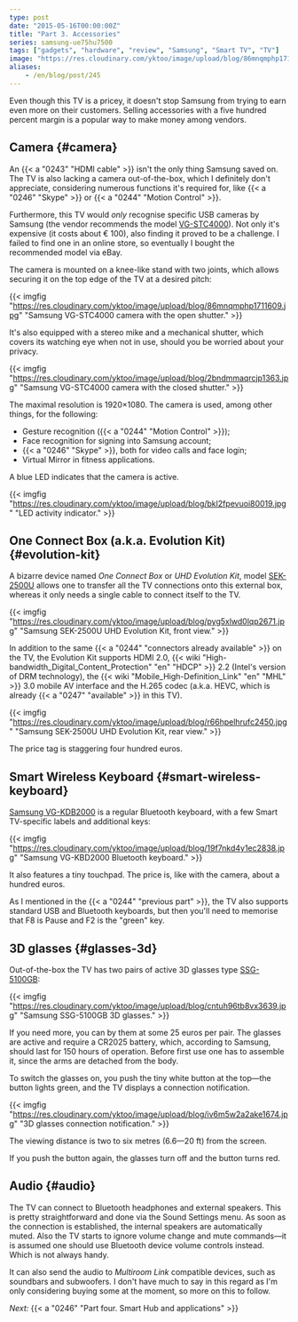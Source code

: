 ```yaml
---
type: post
date: "2015-05-16T00:00:00Z"
title: "Part 3. Accessories"
series: samsung-ue75hu7500
tags: ["gadgets", "hardware", "review", "Samsung", "Smart TV", "TV"]
image: "https://res.cloudinary.com/yktoo/image/upload/blog/86mnqmphp1711609.jpg"
aliases:
    - /en/blog/post/245
---
```


Even though this TV is a pricey, it doesn't stop Samsung from trying to earn even more on their customers. Selling accessories with a five hundred percent margin is a popular way to make money among vendors.

## Camera {#camera}

An {{< a "0243" "HDMI cable" >}} isn't the only thing Samsung saved on. The TV is also lacking a camera out-of-the-box, which I definitely don't appreciate, considering numerous functions it's required for, like {{< a "0246" "Skype" >}} or {{< a "0244" "Motion Control" >}}.

<!--more-->

Furthermore, this TV would *only* recognise specific USB cameras by Samsung (the vendor recommends the model [VG-STC4000](http://www.samsung.com/us/video/tvs-accessories/VG-STC4000/ZA)). Not only it's expensive (it costs about € 100), also finding it proved to be a challenge. I failed to find one in an online store, so eventually I bought the recommended model via eBay.

The camera is mounted on a knee-like stand with two joints, which allows securing it on the top edge of the TV at a desired pitch:

{{< imgfig "https://res.cloudinary.com/yktoo/image/upload/blog/86mnqmphp1711609.jpg" "Samsung VG-STC4000 camera with the open shutter." >}}

It's also equipped with a stereo mike and a mechanical shutter, which covers its watching eye when not in use, should you be worried about your privacy.

{{< imgfig "https://res.cloudinary.com/yktoo/image/upload/blog/2bndmmaqrcjp1363.jpg" "Samsung VG-STC4000 camera with the closed shutter." >}}

The maximal resolution is 1920×1080. The camera is used, among other things, for the following:

* Gesture recognition ({{< a "0244" "Motion Control" >}});
* Face recognition for signing into Samsung account;
* {{< a "0246" "Skype" >}}, both for video calls and face login;
* Virtual Mirror in fitness applications.

A blue LED indicates that the camera is active.

{{< imgfig "https://res.cloudinary.com/yktoo/image/upload/blog/bkl2fpevuoi80019.jpg" "LED activity indicator." >}}


## One Connect Box (a.k.a. Evolution Kit) {#evolution-kit}

A bizarre device named *One Connect Box* or *UHD Evolution Kit*, model [SEK-2500U](http://www.samsung.com/us/video/tvs-accessories/SEK-2500U/ZA) allows one to transfer all the TV connections onto this external box, whereas it only needs a single cable to connect itself to the TV.

{{< imgfig "https://res.cloudinary.com/yktoo/image/upload/blog/pyg5xlwd0lqp2671.jpg" "Samsung SEK-2500U UHD Evolution Kit, front view." >}}

In addition to the same {{< a "0244" "connectors already available" >}} on the TV, the Evolution Kit supports HDMI 2.0, {{< wiki "High-bandwidth_Digital_Content_Protection" "en" "HDCP" >}} 2.2 (Intel's version of DRM technology), the {{< wiki "Mobile_High-Definition_Link" "en" "MHL" >}} 3.0 mobile AV interface and the H.265 codec (a.k.a. HEVC, which is already {{< a "0247" "available" >}} in this TV).

{{< imgfig "https://res.cloudinary.com/yktoo/image/upload/blog/r66hpelhrufc2450.jpg" "Samsung SEK-2500U UHD Evolution Kit, rear view." >}}

The price tag is staggering four hundred euros.

## Smart Wireless Keyboard {#smart-wireless-keyboard}

[Samsung VG-KDB2000](http://www.samsung.com/us/video/tvs-accessories/VG-KBD2000/ZA) is a regular Bluetooth keyboard, with a few Smart TV-specific labels and additional keys:

{{< imgfig "https://res.cloudinary.com/yktoo/image/upload/blog/19f7nkd4y1ec2838.jpg" "Samsung VG-KBD2000 Bluetooth keyboard." >}}

It also features a tiny touchpad. The price is, like with the camera, about a hundred euros.

As I mentioned in the {{< a "0244" "previous part" >}}, the TV also supports standard USB and Bluetooth keyboards, but then you'll need to memorise that F8 is Pause and F2 is the "green" key.

## 3D glasses {#glasses-3d}

Out-of-the-box the TV has two pairs of active 3D glasses type [SSG-5100GB](http://www.samsung.com/us/video/tvs-accessories/SSG-5100GB/ZA):

{{< imgfig "https://res.cloudinary.com/yktoo/image/upload/blog/cntuh96tb8vx3639.jpg" "Samsung SSG-5100GB 3D glasses." >}}

If you need more, you can by them at some 25 euros per pair. The glasses are active and require a CR2025 battery, which, according to Samsung, should last for 150 hours of operation. Before first use one has to assemble it, since the arms are detached from the body.

To switch the glasses on, you push the tiny white button at the top—the button lights green, and the TV displays a connection notification.

{{< imgfig "https://res.cloudinary.com/yktoo/image/upload/blog/iv6m5w2a2ake1674.jpg" "3D glasses connection notification." >}}

The viewing distance is two to six metres (6.6—20 ft) from the screen.

If you push the button again, the glasses turn off and the button turns red.

## Audio {#audio}

The TV can connect to Bluetooth headphones and external speakers. This is pretty straightforward and done via the Sound Settings menu. As soon as the connection is established, the internal speakers are automatically muted. Also the TV starts to ignore volume change and mute commands—it is assumed one should use Bluetooth device volume controls instead. Which is not always handy.

It can also send the audio to *Multiroom Link* compatible devices, such as soundbars and subwoofers. I don't have much to say in this regard as I'm only considering buying some at the moment, so more on this to follow.

*Next:* {{< a "0246" "Part four. Smart Hub and applications" >}}
